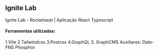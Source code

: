 ## Ignite Lab

Ignite Lab - Rocketseat | Aplicação React Typescript

#### Ferramentas utilizadas: 

1.Vite
2.Tailwindcss
3.Postcss
4.GraphQL
5. GraphCMS
Auxiliares:
Date-FNS
Phosphor

